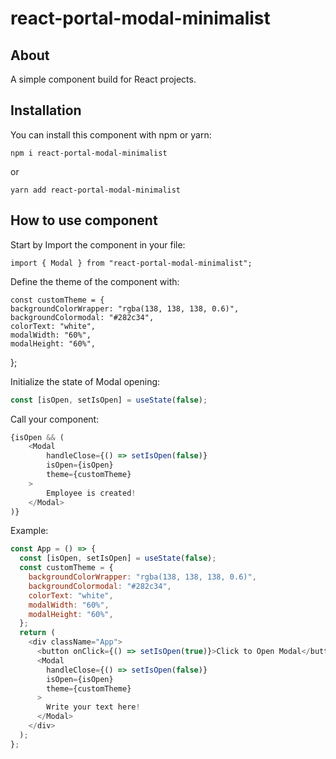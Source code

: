 # react-portal-modal-minimalist

## About

A simple component build for React projects.

## Installation

You can install this component with npm or yarn:

    npm i react-portal-modal-minimalist

or

    yarn add react-portal-modal-minimalist

## How to use component

Start by Import the component in your file:

    import { Modal } from "react-portal-modal-minimalist";

Define the theme of the component with: 

    const customTheme = {
    backgroundColorWrapper: "rgba(138, 138, 138, 0.6)",
    backgroundColormodal: "#282c34",
    colorText: "white",
    modalWidth: "60%",
    modalHeight: "60%",
  };

Initialize the state of Modal opening: 
```js
const [isOpen, setIsOpen] = useState(false);
```

Call your component:
```js
{isOpen && (
    <Modal
        handleClose={() => setIsOpen(false)}
        isOpen={isOpen}
        theme={customTheme}
    >
        Employee is created!
    </Modal>
)}
```

Example:
```js
const App = () => {
  const [isOpen, setIsOpen] = useState(false);
  const customTheme = {
    backgroundColorWrapper: "rgba(138, 138, 138, 0.6)",
    backgroundColormodal: "#282c34",
    colorText: "white",
    modalWidth: "60%",
    modalHeight: "60%",
  };
  return (
    <div className="App">
      <button onClick={() => setIsOpen(true)}>Click to Open Modal</button>
      <Modal
        handleClose={() => setIsOpen(false)}
        isOpen={isOpen}
        theme={customTheme}
      >
        Write your text here!
      </Modal>
    </div>
  );
};
```